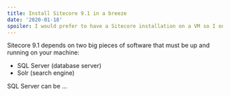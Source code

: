 ```yaml
---
title: Install Sitecore 9.1 in a breeze
date: '2020-01-18'
spoiler: I would prefer to have a Sitecore installation on a VM so I only put it "on" 
---
```


Sitecore 9.1 depends on two big pieces of software that must be up and running on your machine:

- SQL Server (database server)
- Solr (search engine)

SQL Server can be ...